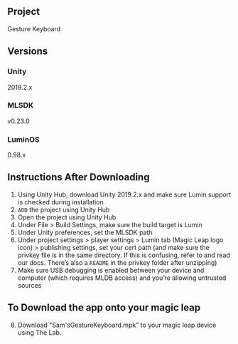 ## Project

Gesture Keyboard

## Versions

### Unity

2019.2.x

### MLSDK

v0.23.0

### LuminOS

0.98.x

## Instructions After Downloading

1) Using Unity Hub, download Unity 2019.2.x and make sure Lumin support is checked during installation
2) `ADD` the project using Unity Hub
3) Open the project using Unity Hub
4) Under File > Build Settings, make sure the build target is Lumin
5) Under Unity preferences, set the MLSDK path
6) Under project settings > player settings > Lumin tab (Magic Leap logo icon) > publishing settings, set your cert path (and make sure the privkey file is in the same directory. If this is confusing, refer to and read our docs. There’s also a `README` in the privkey folder after unzipping)
7) Make sure USB debugging is enabled between your device and computer (which requires MLDB access) and you’re allowing untrusted sources

## To Download the app onto your magic leap
8) Download "Sam'sGestureKeyboard.mpk" to your magic leap device using The Lab. 

